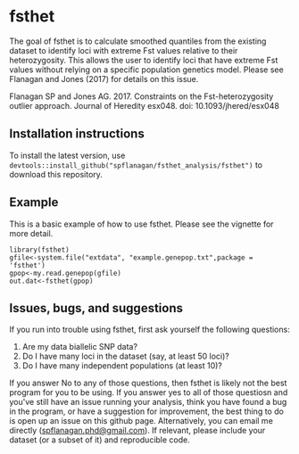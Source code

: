 
# fsthet

The goal of fsthet is to calculate smoothed quantiles from the existing dataset to identify loci with extreme Fst values relative to their heterozygosity. This allows the user to identify loci that have extreme Fst values without relying on a specific population genetics model. Please see Flanagan and Jones (2017) for details on this issue.

Flanagan SP and Jones AG. 2017. Constraints on the Fst-heterozygosity outlier approach. Journal of Heredity esx048. doi: 10.1093/jhered/esx048

## Installation instructions

To install the latest version, use `devtools::install_github("spflanagan/fsthet_analysis/fsthet")` to download this repository.

## Example

This is a basic example of how to use fsthet. Please see the vignette for more detail.

```{r example}
library(fsthet)
gfile<-system.file("extdata", "example.genepop.txt",package = 'fsthet')
gpop<-my.read.genepop(gfile)
out.dat<-fsthet(gpop)

```
## Issues, bugs, and suggestions

If you run into trouble using fsthet, first ask yourself the following questions:

1. Are my data biallelic SNP data?
2. Do I have many loci in the dataset (say, at least 50 loci)?
3. Do I have many independent populations (at least 10)?

If you answer No to any of those questions, then fsthet is likely not the best program for you to be using. If you answer yes to all of those questiosn and you've still have an issue running your analysis, think you have found a bug in the program, or have a suggestion for improvement, the best thing to do is open up an issue on this github page. Alternatively, you can email me directly (spflanagan.phd@gmail.com). If relevant, please include your dataset (or a subset of it) and reproducible code. 
